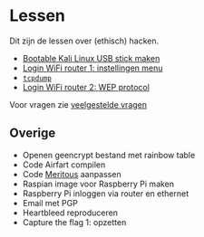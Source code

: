 # Lessen

Dit zijn de lessen over (ethisch) hacken.

 * [Bootable Kali Linux USB stick maken](kali_live_usb/README.md)
 * [Login WiFi router 1: instellingen menu](login_wifi_router_1/README.md)
 * [`tcpdump`](tcpdump/README.md)
 * [Login WiFi router 2: WEP protocol](login_wifi_router_2/README.md)

Voor vragen zie [veelgestelde vragen](FAQ.md)

## Overige

 * Openen geencrypt bestand met rainbow table
 * Code Airfart compilen
 * Code [Meritous](http://richelbilderbeek.nl/GameMeritous.htm) aanpassen
 * Raspian image voor Raspberry Pi maken
 * Raspberry Pi inloggen via router en ethernet
 * Email met PGP
 * Heartbleed reproduceren
 * Capture the flag 1: opzetten